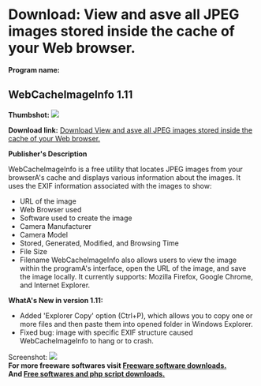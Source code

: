 # Download: View and asve all JPEG images stored inside the cache of your Web browser.

**Program name:**

## WebCacheImageInfo 1.11

  
**Thumbshot:** ![](http://www.freewarefiles.com/screenshot/webcacheimginfo_md.jpg)   
  
**Download link:** [Download View and asve all JPEG images stored inside the cache of your Web browser.](http://freesoftwares.boysofts.com/WebCacheImageInfo_program_94505.html)  
  


**Publisher's Description**  
  


WebCacheImageInfo is a free utility that locates JPEG images from your browserA's cache and displays various information about the images. It uses the EXIF information associated with the images to show: 

  * URL of the image 
  * Web Browser used 
  * Software used to create the image 
  * Camera Manufacturer 
  * Camera Model 
  * Stored, Generated, Modified, and Browsing Time 
  * File Size 
  * Filename 
WebCacheImageInfo also allows users to view the image within the programA's interface, open the URL of the image, and save the image locally. It currently supports: Mozilla Firefox, Google Chrome, and Internet Explorer. 

**WhatA's New in version 1.11:**

  * Added 'Explorer Copy' option (Ctrl+P), which allows you to copy one or more files and then paste them into opened folder in Windows Explorer. 
  * Fixed bug: image with specific EXIF structure caused WebCacheImageInfo to hang or to crash. 

  
  
Screenshot: ![](http://www.freewarefiles.com/screenshot/webcacheimginfo.jpg)   
**For more freeware softwares visit [Freeware software downloads.](http://freesoftwares.boysofts.com/)**   
**And [Free softwares and php script downloads.](http://www.boysofts.com/)**
